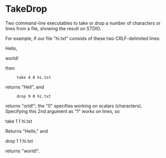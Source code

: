 # TakeDrop
Two command-line executables to take or drop a number of characters or lines from a file, showing the result on STDIO.

For example, if our file "hi.txt" consists of these two CRLF-delimited lines:
  
Hello,

world!
  
then

         take 4 0 hi.txt
   
returns "Hell", and 

         drop 9 0 hi.txt
   
returns "orld!"; the "0" specifies working on scalars (characters).
Specifying this 2nd argument as "1" works on lines, so 

   take 1 1 hi.txt
   
Returns "Hello," and 

   drop 1 1 hi.txt
   
returns "world!".
